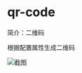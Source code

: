 # qr-code

简介：二维码

根据配置属性生成二维码

![截图](https://img.alicdn.com/tfs/TB1oWRSIuOSBuNjy0FdXXbDnVXa-1960-1164.png)
